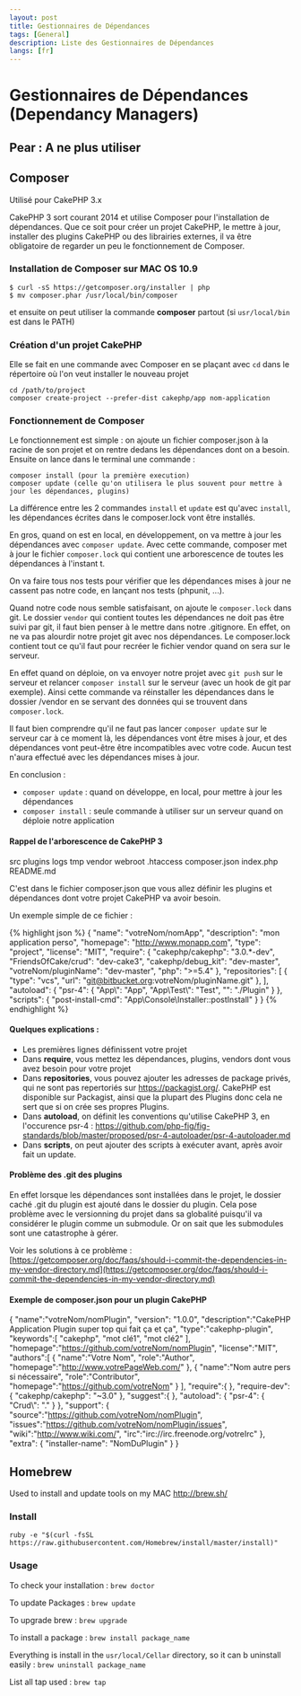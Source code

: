```yaml
---
layout: post
title: Gestionnaires de Dépendances
tags: [General]
description: Liste des Gestionnaires de Dépendances
langs: [fr]
---
```


Gestionnaires de Dépendances (Dependancy Managers)
==================================================

## Pear : A ne plus utiliser

## Composer

Utilisé pour CakePHP 3.x

CakePHP 3 sort courant 2014 et utilise Composer pour l'installation de
dépendances. Que ce soit pour créer un projet CakePHP, le mettre à jour,
installer des plugins CakePHP ou des librairies externes, il va être obligatoire
de regarder un peu le fonctionnement de Composer.

### Installation de Composer sur MAC OS 10.9

    $ curl -sS https://getcomposer.org/installer | php
    $ mv composer.phar /usr/local/bin/composer

et ensuite on peut utiliser la commande **composer** partout (si `usr/local/bin`
est dans le PATH)

### Création d'un projet CakePHP

Elle se fait en une commande avec Composer en se plaçant avec `cd` dans le
répertoire où l'on veut installer le nouveau projet

    cd /path/to/project
    composer create-project --prefer-dist cakephp/app nom-application

### Fonctionnement de Composer

Le fonctionnement est simple : on ajoute un fichier composer.json à la racine
de son projet et on rentre dedans les dépendances dont on a besoin. Ensuite on
lance dans le terminal une commande :

    composer install (pour la première execution)
    composer update (celle qu'on utilisera le plus souvent pour mettre à jour les dépendances, plugins)

La différence entre les 2 commandes `install` et `update` est qu'avec `install`, les
dépendances écrites dans le composer.lock vont être installés.

En gros, quand on est en local, en développement, on va mettre à jour les dépendances avec
`composer update`. Avec cette commande, composer met à jour le fichier `composer.lock`
qui contient une arborescence de toutes les dépendances à l'instant t.

On va faire tous nos tests pour vérifier que les dépendances mises
à jour ne cassent pas notre code, en lançant nos tests (phpunit, ...).

Quand notre code nous semble satisfaisant, on ajoute le `composer.lock` dans git.
Le dossier `vendor` qui contient toutes les dépendances ne doit pas être suivi
par git, il faut bien penser à le mettre dans notre .gitignore. En effet, on ne
va pas alourdir notre projet git avec nos dépendances. Le composer.lock contient
tout ce qu'il faut pour recréer le fichier vendor quand on sera sur le serveur.

En effet quand on déploie, on va envoyer notre projet avec `git push` sur le serveur
et relancer `composer install` sur le serveur (avec un hook de git par exemple).
Ainsi cette commande va réinstaller les dépendances dans le dossier /vendor en
se servant des données qui se trouvent dans `composer.lock`.

Il faut bien comprendre qu'il ne faut pas lancer `composer update` sur le serveur
car à ce moment là, les dépendances vont être mises à jour, et des dépendances
vont peut-être être incompatibles avec votre code. Aucun test n'aura effectué avec
les dépendances mises à jour.

En conclusion :
- `composer update` : quand on développe, en local, pour mettre à jour les dépendances
- `composer install` : seule commande à utiliser sur un serveur quand on déploie notre application

#### Rappel de l'arborescence de CakePHP 3

src
plugins
logs
tmp
vendor
webroot
.htaccess
composer.json
index.php
README.md

C'est dans le fichier composer.json que vous allez définir les plugins et
dépendances dont votre projet CakePHP va avoir besoin.

Un exemple simple de ce fichier :

{% highlight json %}
{
    "name": "votreNom/nomApp",
    "description": "mon application perso",
    "homepage": "<a href="http://www.monapp.com" rel="" target="">http://www.monapp.com</a>",
    "type": "project",
    "license": "MIT",
    "require": {
        "cakephp/cakephp": "3.0.*-dev",
        "FriendsOfCake/crud": "dev-cake3",
        "cakephp/debug_kit": "dev-master",
        "votreNom/pluginName": "dev-master",
        "php": "&gt;=5.4"
    },
    "repositories": [
        {
            "type": "vcs",
                "url": "git@bitbucket.org:votreNom/pluginName.git"
        },
    ],
    "autoload": {
        "psr-4": {
            "App\\": "App",
            "App\\Test\\": "Test",
            "": "./Plugin"
        }
    },
    "scripts": {
        "post-install-cmd": "App\\Console\\Installer::postInstall"        }
    }
{% endhighlight %}

#### Quelques explications :

* Les premières lignes définissent votre projet
* Dans **require**, vous mettez les dépendances, plugins, vendors dont vous avez besoin pour votre projet
* Dans **repositories**, vous pouvez ajouter les adresses de package privés, qui ne sont pas repertoriés sur <a href="https://packagist.org/" rel="" target="">https://packagist.org/</a>. CakePHP est disponible sur Packagist, ainsi que la plupart des Plugins donc cela ne sert que si on crée ses propres Plugins.
* Dans **autoload**, on définit les conventions qu'utilise CakePHP 3, en l'occurence psr-4 : <a href="https://github.com/php-fig/fig-standards/blob/master/proposed/psr-4-autoloader/psr-4-autoloader.md" rel="" target="">https://github.com/php-fig/fig-standards/blob/master/proposed/psr-4-autoloader/psr-4-autoloader.md</a>
* Dans **scripts**, on peut ajouter des scripts à exécuter avant, après avoir fait un update.

#### Problème des .git des plugins

En effet lorsque les dépendances sont installées dans le projet, le dossier caché .git du plugin est ajouté dans le dossier du plugin. Cela pose problème avec le versionning du projet dans sa globalité puisqu'il va considérer le plugin comme un submodule. Or on sait que les submodules sont une catastrophe à gérer.

Voir les solutions à ce problème : [https://getcomposer.org/doc/faqs/should-i-commit-the-dependencies-in-my-vendor-directory.md](https://getcomposer.org/doc/faqs/should-i-commit-the-dependencies-in-my-vendor-directory.md)

#### Exemple de composer.json pour un plugin CakePHP

{
    "name":"votreNom/nomPlugin",
    "version": "1.0.0",
    "description":"CakePHP Application Plugin super top qui fait ça et ça",
    "type":"cakephp-plugin",
    "keywords":[
        "cakephp",
        "mot clé1",
        "mot clé2"
    ],
    "homepage":"https://github.com/votreNom/nomPlugin",
    "license":"MIT",
    "authors":[
        {
            "name":"Votre Nom",
            "role":"Author",
            "homepage":"http://www.votrePageWeb.com/"
        },
        {
            "name":"Nom autre pers si nécessaire",
            "role":"Contributor",
            "homepage":"https://github.com/votreNom"
        }
    ],
    "require":{
    },
    "require-dev": {
        "cakephp/cakephp": "~3.0"
    },
    "suggest":{
    },
    "autoload": {
        "psr-4": {
            "Crud\\": "."
        }
    },
    "support": {
        "source":"https://github.com/votreNom/nomPlugin",
        "issues":"https://github.com/votreNom/nomPlugin/issues",
        "wiki":"http://www.wiki.com/",
        "irc":"irc://irc.freenode.org/votreIrc"
    },
    "extra": {
        "installer-name": "NomDuPlugin"
    }
}

## Homebrew

Used to install and update tools on my MAC
http://brew.sh/

### Install

    ruby -e "$(curl -fsSL https://raw.githubusercontent.com/Homebrew/install/master/install)"

### Usage

To check your installation : `brew doctor`

To update Packages : `brew update`

To upgrade brew : `brew upgrade`

To install a package : `brew install package_name`

Everything is install in the `usr/local/Cellar` directory, so it can b
uninstall easily : `brew uninstall package_name`

List all tap used : `brew tap`
